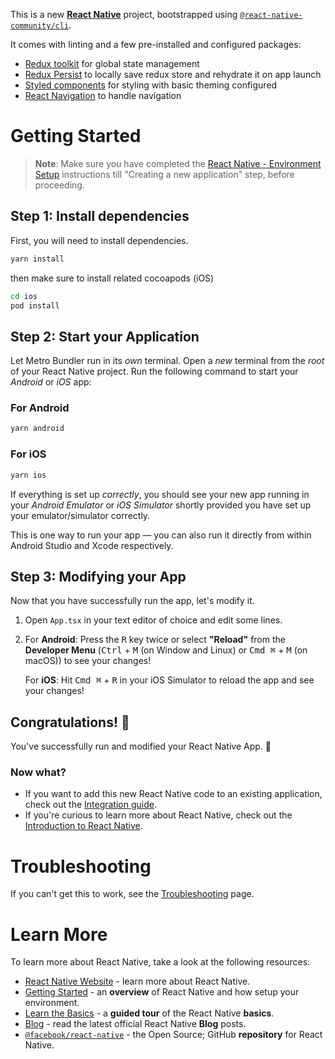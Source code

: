 This is a new [**React Native**](https://reactnative.dev) project, bootstrapped using
[`@react-native-community/cli`](https://github.com/react-native-community/cli).

It comes with linting and a few pre-installed and configured packages:

- [Redux toolkit](https://redux-toolkit.js.org/) for global state management
- [Redux Persist](https://github.com/rt2zz/redux-persist) to locally save redux store and rehydrate
  it on app launch
- [Styled components](https://styled-components.com/) for styling with basic theming configured
- [React Navigation](https://reactnavigation.org/) to handle navigation

# Getting Started

> **Note**: Make sure you have completed the
> [React Native - Environment Setup](https://reactnative.dev/docs/environment-setup) instructions
> till "Creating a new application" step, before proceeding.

## Step 1: Install dependencies

First, you will need to install dependencies.

```bash
yarn install
```

then make sure to install related cocoapods (iOS)

```bash
cd ios
pod install
```

## Step 2: Start your Application

Let Metro Bundler run in its _own_ terminal. Open a _new_ terminal from the _root_ of your React
Native project. Run the following command to start your _Android_ or _iOS_ app:

### For Android

```bash
yarn android
```

### For iOS

```bash
yarn ios
```

If everything is set up _correctly_, you should see your new app running in your _Android Emulator_
or _iOS Simulator_ shortly provided you have set up your emulator/simulator correctly.

This is one way to run your app — you can also run it directly from within Android Studio and Xcode
respectively.

## Step 3: Modifying your App

Now that you have successfully run the app, let's modify it.

1. Open `App.tsx` in your text editor of choice and edit some lines.
2. For **Android**: Press the <kbd>R</kbd> key twice or select **"Reload"** from the **Developer
   Menu** (<kbd>Ctrl</kbd> + <kbd>M</kbd> (on Window and Linux) or <kbd>Cmd ⌘</kbd> + <kbd>M</kbd>
   (on macOS)) to see your changes!

   For **iOS**: Hit <kbd>Cmd ⌘</kbd> + <kbd>R</kbd> in your iOS Simulator to reload the app and see
   your changes!

## Congratulations! :tada:

You've successfully run and modified your React Native App. :partying_face:

### Now what?

- If you want to add this new React Native code to an existing application, check out the
  [Integration guide](https://reactnative.dev/docs/integration-with-existing-apps).
- If you're curious to learn more about React Native, check out the
  [Introduction to React Native](https://reactnative.dev/docs/getting-started).

# Troubleshooting

If you can't get this to work, see the
[Troubleshooting](https://reactnative.dev/docs/troubleshooting) page.

# Learn More

To learn more about React Native, take a look at the following resources:

- [React Native Website](https://reactnative.dev) - learn more about React Native.
- [Getting Started](https://reactnative.dev/docs/environment-setup) - an **overview** of React
  Native and how setup your environment.
- [Learn the Basics](https://reactnative.dev/docs/getting-started) - a **guided tour** of the React
  Native **basics**.
- [Blog](https://reactnative.dev/blog) - read the latest official React Native **Blog** posts.
- [`@facebook/react-native`](https://github.com/facebook/react-native) - the Open Source; GitHub
  **repository** for React Native.
